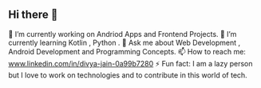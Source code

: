## Hi there 👋


🔭 I’m currently working on Andriod Apps and Frontend Projects.
🌱 I’m currently learning Kotlin , Python .
💬 Ask me about Web Development , Android Development and Programming Concepts.
📫 How to reach me: www.linkedin.com/in/divya-jain-0a99b7280
⚡ Fun fact: I am a lazy person but I love to work on technologies and to contribute in this world of tech.

<!--
**divya28jain/divya28jain** is a ✨ _special_ ✨ repository because its `README.md` (this file) appears on your GitHub profile.

Here are some ideas to get you started:

- 😄 Pronouns: 
- 
-->

